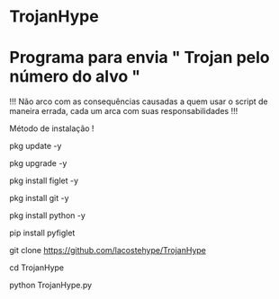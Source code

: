 # TrojanHype
# Programa para envia " Trojan pelo número do alvo "


!!! Não arco com as consequências causadas a quem usar o script de maneira errada, cada um arca com suas responsabilidades !!!


Método de instalação !

pkg update -y


pkg upgrade -y

pkg install figlet -y

pkg install git -y

pkg install python -y

pip install pyfiglet

git clone https://github.com/lacostehype/TrojanHype

cd TrojanHype


python TrojanHype.py
